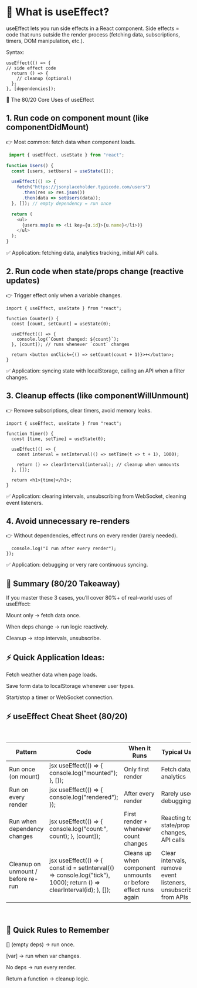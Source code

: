 # 🔑 What is useEffect?

useEffect lets you run side effects in a React component.
Side effects = code that runs outside the render process (fetching data, subscriptions, timers, DOM manipulation, etc.).

Syntax:

```
useEffect(() => {
// side effect code
  return () => {
    // cleanup (optional)
  };
}, [dependencies]);
```

🎯 The 80/20 Core Uses of useEffect
## 1. Run code on component mount (like componentDidMount)

👉 Most common: fetch data when component loads.
```javascript
 import { useEffect, useState } from "react";

function Users() {
  const [users, setUsers] = useState([]);

  useEffect(() => {
    fetch("https://jsonplaceholder.typicode.com/users")
      .then(res => res.json())
      .then(data => setUsers(data));
  }, []); // empty dependency = run once

  return (
    <ul>
      {users.map(u => <li key={u.id}>{u.name}</li>)}
    </ul>
  );
}
```


✅ Application: fetching data, analytics tracking, initial API calls.

## 2. Run code when state/props change (reactive updates)

👉 Trigger effect only when a variable changes.
```
import { useEffect, useState } from "react";

function Counter() {
  const [count, setCount] = useState(0);

  useEffect(() => {
    console.log(`Count changed: ${count}`);
  }, [count]); // runs whenever `count` changes

  return <button onClick={() => setCount(count + 1)}>+</button>;
}
```

✅ Application: syncing state with localStorage, calling an API when a filter changes.

## 3. Cleanup effects (like componentWillUnmount)

👉 Remove subscriptions, clear timers, avoid memory leaks.
```javacript
import { useEffect, useState } from "react";

function Timer() {
  const [time, setTime] = useState(0);

  useEffect(() => {
    const interval = setInterval(() => setTime(t => t + 1), 1000);

    return () => clearInterval(interval); // cleanup when unmounts
  }, []);

  return <h1>{time}</h1>;
}
```


✅ Application: clearing intervals, unsubscribing from WebSocket, cleaning event listeners.

## 4. Avoid unnecessary re-renders

👉 Without dependencies, effect runs on every render (rarely needed).

```useEffect(() => {
  console.log("I run after every render");
});
```


✅ Application: debugging or very rare continuous syncing.

## 📌 Summary (80/20 Takeaway)

If you master these 3 cases, you’ll cover 80%+ of real-world uses of useEffect:

Mount only → fetch data once.

When deps change → run logic reactively.

Cleanup → stop intervals, unsubscribe.

## ⚡ Quick Application Ideas:

Fetch weather data when page loads.

Save form data to localStorage whenever user types.

Start/stop a timer or WebSocket connection.



## ⚡ useEffect Cheat Sheet (80/20)
<br/>

|Pattern|	Code	|When it Runs	|Typical Use|
|-------|------|------------|------------|
|Run once (on mount)|	jsx useEffect(() => { console.log("mounted"); }, []);|	Only first render|	Fetch data, analytics|
|Run on every render|	jsx useEffect(() => { console.log("rendered"); });|	After every render	|Rarely used, debugging
|Run when dependency changes	|jsx useEffect(() => { console.log("count:", count); }, [count]);|	First render + whenever count changes|	Reacting to state/prop changes, API calls
|Cleanup on unmount / before re-run	|jsx useEffect(() => { const id = setInterval(() => console.log("tick"), 1000); return () => clearInterval(id); }, []);	|Cleans up when component unmounts or before effect runs again	|Clear intervals, remove event listeners, unsubscribe from APIs

<br/>

## 🧠 Quick Rules to Remember

[] (empty deps) → run once.

[var] → run when var changes.

No deps → run every render.

Return a function → cleanup logic.

